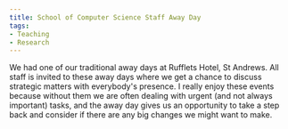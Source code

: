```yaml
---
title: School of Computer Science Staff Away Day
tags:
- Teaching
- Research
---
```


We had one of our traditional away days at Rufflets Hotel, St Andrews. All staff is invited to these away days where we get a chance to discuss strategic matters with everybody's presence. I really enjoy these events because without them we are often dealing with urgent (and not always important) tasks, and the away day gives us an opportunity to take a step back and consider if there are any big changes we might want to make.
